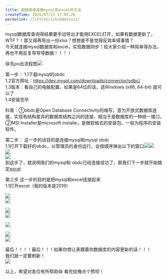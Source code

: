 ```yaml
---
title: 超级简单连接mysql和excel的方法
createTime: 2025/07/23 17:05:26
permalink: /littletrick/b0en1vi2/
---
```

mysql数据库查询得结果要手动导出才能用EXCEL打开，如果有数据更新了，WTF？！那又得再导出一份xlxs？想想是不是觉得反效率得事情？  
今天就连接mysql数据库和excel，实现数据同步！给大家介绍一种简单得办法，再也不用反复导导导数据！！！！

😄先po出流程图![](https://cdn.nlark.com/yuque/0/2022/png/683747/1647067300622-0175d6d5-abdf-4af6-917f-6528fa5446e6.png)

第一步：
1.1下载mysql的obdc  
1.2官方网址：https://dev.mysql.com/downloads/connector/odbc/  
1.3版本：看自己的电脑配置，如果是64位的话，选Windows (x86, 64-bit) 就可以了  
1.4安装完毕

科普：①obdc是Open Database Connectivity的缩写，意为开放式数据库连接，实现有结构差异的数据库结构之间的连接，相当于是数据库的一种统一接口。  
②MSI Installer是microsoft installe，是微软格式的安装包，一般为程序的安装软件。

第二步：
这一步的话目的是连接mysql和mysql obdc  
1.1打开下载好的obdc，以管理员的身份运行，会按顺序弹出以下的窗口![](https://cdn.nlark.com/yuque/0/2022/png/683747/1647067300347-42c6f4a9-d43b-4275-bf30-aafde5caf99c.png)![](https://cdn.nlark.com/yuque/0/2022/png/683747/1647067300336-29da6d04-50c1-43fa-a7c5-12070923ca2d.png)  
![](https://cdn.nlark.com/yuque/0/2022/png/683747/1647067300421-e99c31c9-6d87-4c58-8bc7-3eeb782a2fad.png)  
![](https://cdn.nlark.com/yuque/0/2022/png/683747/1647067300313-98dcc121-9cb3-4c97-ada6-c9f76805a3ac.png)  
到这步了，就说明我们的mysql和 obdc已经连接成功了，那我们下一步就开始搞定[excel](https://so.csdn.net/so/search?q=excel&spm=1001.2101.3001.7020)

第三步
这一步的目的是把mysql和excel连接起来  
1.1打开excel（我的版本是2019）  
  
![](https://cdn.nlark.com/yuque/0/2022/png/683747/1647067302971-70ff8c2a-e942-48d7-9878-b7b2abeee5ac.png)  
![](https://cdn.nlark.com/yuque/0/2022/png/683747/1647067302625-fa1686b8-9515-4f2e-8c00-40d694232485.png)

![](https://cdn.nlark.com/yuque/0/2022/png/683747/1647067302975-deabae1e-7189-4716-939c-13fd8267f246.png)  
![](https://cdn.nlark.com/yuque/0/2022/png/683747/1647067303030-0649ed22-31fa-4315-9cca-2555a84eec7a.png)

![](https://cdn.nlark.com/yuque/0/2022/png/683747/1647067303544-4e8cd038-bebb-43a3-9ea3-bbc2094cd3a8.png)

![](https://cdn.nlark.com/yuque/0/2022/png/683747/1647067303948-0c1ad8ab-7444-46d3-8ab9-fe16cd43fafc.png)  
![](https://cdn.nlark.com/yuque/0/2022/png/683747/1647067304172-6083693d-dfbc-48b4-85a8-6b96cfcede02.png)

最后！！！！最后！！！如果你想让表跟着你数据库的内容更新的话！！！  
我们就一定要刷新！  
![](https://cdn.nlark.com/yuque/0/2022/png/683747/1647067304222-45fe9481-c897-4d38-be2f-60a574b3b647.png)

以上，希望对各位有所帮助😆 看完给俺点个赞呗！


